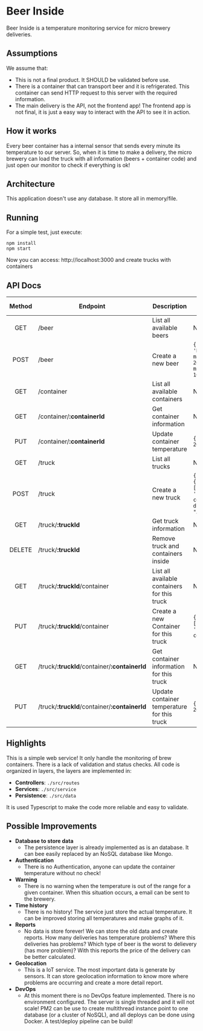 # Beer Inside

Beer Inside is a temperature monitoring service for micro brewery deliveries.

## Assumptions

We assume that:

* This is not a final product. It SHOULD be validated before use.
* There is a container that can transport beer and it is refrigerated. This container can send HTTP request to this server with the required information.
* The main delivery is the API, not the frontend app! The frontend app is not final, it is just a easy way to interact with the API to see it in action.

## How it works

Every beer container has a internal sensor that sends every minute its temperature to our server. So, when it is time to make a delivery, the micro brewery can load the truck with all information (beers + container code) and just open our monitor to check if everything is ok!

## Architecture

This application doesn't use any database. It store all in memory/file.

## Running

For a simple test, just execute:

```
npm install
npm start
```

Now you can access: http://localhost:3000 and create trucks with containers

## API Docs

| Method | Endpoint                                       | Description                                  | Request Payload  |
| :---:  | ---                                            | ---                                          | ---   |
| GET    | /beer                                          | List all available beers                     | N/A   |
| POST   | /beer                                          | Create a new beer                            | `{  name: 'Natural Beer', maxTemperature: 20, minTemperature: 10}` |
| GET    | /container                                     | List all available containers                | N/A   |
| GET    | /container/**:containerId**                    | Get container information                    | N/A   |
| PUT    | /container/**:containerId**                    | Update container temperature                 | `{ temperature: 20 }` |
| GET    | /truck                                         | List all trucks                              | N/A   |
| POST   | /truck                                         | Create a new truck                           | `{ containers: [ { beerIds: [...'id', code: 'container-code' } ], driverName: "Jonh Doe" }` |
| GET    | /truck/**:truckId**                            | Get truck information                        | N/A   |
| DELETE | /truck/**:truckId**                            | Remove truck and containers inside           | N/A   |
| GET    | /truck/**:truckId**/container                  | List all available containers for this truck | N/A   |
| PUT    | /truck/**:truckId**/container                  | Create a new Container for this truck        | `{ beerIds: [...'id', code: 'container-code' }` |
| GET    | /truck/**:truckId**/container/**:containerId** | Get container information for this truck     | N/A |
| PUT    | /truck/**:truckId**/container/**:containerId** | Update container temperature for this truck  | `{ temperature: 20 }` |

## Highlights

This is a simple web service! It only handle the monitoring of brew containers. There is a lack of validation and status checks. All code is organized in layers, the layers are implemented in:

* **Controllers**: `./src/routes`
* **Services**: `./src/service`
* **Persistence**: `./src/data`

It is used Typescript to make the code more reliable and easy to validate.


## Possible Improvements

* **Database to store data**
  * The persistence layer is already implemented as is an database. It can bee easily replaced by an NoSQL database like Mongo.
* **Authentication**
  * There is no Authentication, anyone can update the container temperature without no check!
* **Warning**
  * There is no warning when the temperature is out of the range for a given container. When this situation occurs, a email can be sent to the brewery.
* **Time history**
  * There is no history! The service just store the actual temperature. It can be improved storing all temperatures and make graphs of it.
* **Reports**
  * No data is store forever! We can store the old data and create reports. How many deliveries has temperature problems? Where this deliveries has problems? Which type of beer is the worst to delievery (has more problem)? With this reports the price of the delivery can be better calculated.
* **Geolocation**
  * This is a IoT service. The most important data is generate by sensors. It can store geolocation information to know more where problems are occurring and create a more detail report.
* **DevOps**
  * At this moment there is no DevOps feature implemented. There is no environment configured. The server is single threaded and it will not scale! PM2 can be use to create multithread instance point to one database (or a cluster of NoSQL), and all deploys can be done using Docker. A test/deploy pipeline can be build!